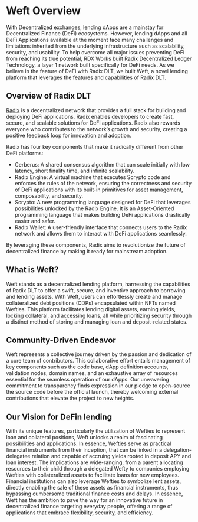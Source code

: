 # Weft Overview

With Decentralized exchanges, lending dApps are a mainstay for Decentralized Finance (DeFi) ecosystems. However, lending dApps and all DeFi Applications available at the moment face many challenges and limitations inherited from the underlying infrastructure such as scalability, security, and usability. To help overcome all major issues preventing DeFi from reaching its true potential, RDX Works built Radix Decentralized Ledger Technology, a layer 1 network built specifically for DeFi needs. As we believe in the feature of DeFi with Radix DLT, we built Weft, a novel lending platform that leverages the features and capabilities of Radix DLT. 

## Overview of Radix DLT
[Radix](https://www.radixdlt.com/full-stack) is a decentralized network that provides a full stack for building and deploying DeFi applications. Radix enables developers to create fast, secure, and scalable solutions for DeFi applications. Radix also rewards everyone who contributes to the network’s growth and security, creating a positive feedback loop for innovation and adoption.

Radix has four key components that make it radically different from other DeFi platforms:
 - Cerberus: A shared consensus algorithm that can scale initially with low latency, short finality time, and infinite scalability.
 - Radix Engine: A virtual machine that executes Scrypto code and enforces the rules of the network, ensuring the correctness and security of DeFi applications with its built-in primitives for asset management, composability, and security.
 - Scrypto: A new programming language designed for DeFi that leverages possibilities unlocked by the Radix Engine. It is an Asset-Oriented programming language that makes building DeFi applications drastically easier and safer. 
 - Radix Wallet: A user-friendly interface that connects users to the Radix network and allows them to interact with DeFi applications seamlessly.

By leveraging these components, Radix aims to revolutionize the future of decentralized finance by making it ready for mainstream adoption.

## What is Weft?
Weft stands as a decentralized lending platform, harnessing the capabilities of Radix DLT to offer a swift, secure, and inventive approach to borrowing and lending assets. With Weft, users can effortlessly create and manage collateralized debt positions (CDPs) encapsulated within NFTs named Wefties. This platform facilitates lending digital assets, earning yields, locking collateral, and accessing loans, all while prioritizing security through a distinct method of storing and managing loan and deposit-related states.

## Community-Driven Endeavor

Weft represents a collective journey driven by the passion and dedication of a core team of contributors. This collaborative effort entails management of key components such as the code base, dApp definition accounts, validation nodes, domain names, and an exhaustive array of resources essential for the seamless operation of our dApps. Our unwavering commitment to transparency finds expression in our pledge to open-source the source code before the official launch, thereby welcoming external contributions that elevate the project to new heights.


## Our Vision for DeFin lending
With its unique features, particularly the utilization of Wefties to represent loan and collateral positions, Weft unlocks a realm of fascinating possibilities and applications. In essence, Wefties serve as practical financial instruments from their inception, that can be linked in a delegation-delegatee relation and capable of accruing yields rooted in deposit APY and loan interest.
The implications are wide-ranging, from a parent allocating resources to their child through a delegated Wefty to companies employing Wefties with collateralized assets to facilitate loans for new employees. Financial institutions can also leverage Wefties to symbolize lent assets, directly enabling the sale of these assets as financial instruments, thus bypassing cumbersome traditional finance costs and delays.
In essence, Weft has the ambition to pave the way for an innovative future in decentralized finance targeting everyday people, offering a range of applications that embrace flexibility, security, and efficiency.
